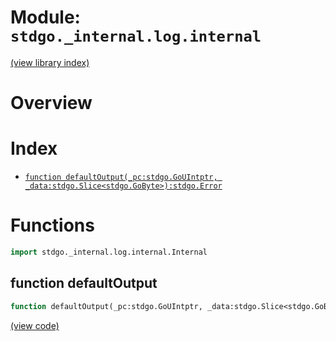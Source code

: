 # Module: `stdgo._internal.log.internal`

[(view library index)](../../../stdgo.md)


# Overview


# Index


- [`function defaultOutput(_pc:stdgo.GoUIntptr, _data:stdgo.Slice<stdgo.GoByte>):stdgo.Error`](<#function-defaultoutput>)

# Functions


```haxe
import stdgo._internal.log.internal.Internal
```


## function defaultOutput


```haxe
function defaultOutput(_pc:stdgo.GoUIntptr, _data:stdgo.Slice<stdgo.GoByte>):stdgo.Error
```


[\(view code\)](<./Internal.hx#L3>)


